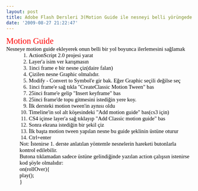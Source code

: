 ```yaml
---
layout: post
title: Adobe Flash Dersleri 3(Motion Guide ile nesneyi belli yörüngede hareket ettirme)
date: '2009-08-27 21:22:47'
---
```


<p style="font-family:Calibri;font-size:17pt;margin:0;"><span style="color:#ff0000;">Motion Guide
</span>
<p style="font-family:Calibri;font-size:11pt;margin:0;"></p>
<p style="font-family:Calibri;font-size:11pt;margin:0;"><span style="color:#000000;">Nesneye motion guide ekleyerek onun belli bir yol boyunca ilerlemesini sağlamak</span></p>

<ol style="margin-left:.375in;direction:ltr;unicode-bidi:embed;margin-top:0;margin-bottom:0;font-family:Calibri;font-size:11pt;" type="1">
	<li style="margin-top:0;margin-bottom:0;vertical-align:middle;"><span style="color:#000000;"><span style="font-family:Calibri;font-size:11pt;">ActionScript 2.0 projesi yarat</span></span></li>
	<li style="margin-top:0;margin-bottom:0;vertical-align:middle;"><span style="color:#000000;"><span style="font-family:Calibri;font-size:11pt;">Layer'a isim ver karışmasın</span></span></li>
	<li style="margin-top:0;margin-bottom:0;vertical-align:middle;"><span style="color:#000000;"><span style="font-family:Calibri;font-size:11pt;">1inci frame e bir nesne      çiz(daire falan)</span></span></li>
	<li style="margin-top:0;margin-bottom:0;vertical-align:middle;"><span style="color:#000000;"><span style="font-family:Calibri;font-size:11pt;">Çizilen nesne Graphic olmalıdır. </span></span></li>
	<li style="margin-top:0;margin-bottom:0;vertical-align:middle;"><span style="color:#000000;"><span style="font-family:Calibri;font-size:11pt;">Modify - Convert to Symbol'e      gir bak. Eğer Graphic seçili değilse seç</span></span></li>
	<li style="margin-top:0;margin-bottom:0;vertical-align:middle;"><span style="color:#000000;"><span style="font-family:Calibri;font-size:11pt;">1inci frame'e sağ tıkla      "CreateClassic<span> </span>Motion      Tween" bas</span></span></li>
	<li style="margin-top:0;margin-bottom:0;vertical-align:middle;"><span style="color:#000000;"><span style="font-family:Calibri;font-size:11pt;">25inci frame'e gelip "Insert      keyframe" bas </span></span></li>
	<li style="margin-top:0;margin-bottom:0;vertical-align:middle;"><span style="color:#000000;"><span style="font-family:Calibri;font-size:11pt;">25inci frame'de topu      gitmesini istediğin yere koy. </span></span></li>
	<li style="margin-top:0;margin-bottom:0;vertical-align:middle;"><span style="color:#000000;"><span style="font-family:Calibri;font-size:11pt;">İlk dersteki motion tween'in      aynısı oldu</span></span></li>
	<li style="margin-top:0;margin-bottom:0;vertical-align:middle;"><span style="color:#000000;"><span style="font-family:Calibri;font-size:11pt;">Timeline'in sol alt köşesindeki      "Add motion guide" bas(cs3 için)</span></span></li>
	<li style="margin-top:0;margin-bottom:0;vertical-align:middle;"><span style="color:#000000;"><span style="font-family:Calibri;font-size:11pt;">CS4 içinse layer'a sağ tıklayıp      "Add Classic motion guide" bas</span></span></li>
	<li style="margin-top:0;margin-bottom:0;vertical-align:middle;"><span style="color:#000000;"><span style="font-family:Calibri;font-size:11pt;">Sonra ekrana istediğin bir şekil      çiz</span></span></li>
	<li style="margin-top:0;margin-bottom:0;vertical-align:middle;"><span style="color:#000000;"><span style="font-family:Calibri;font-size:11pt;">İlk başta motion tween yapılan      nesne bu guide şeklinin üstüne oturur</span></span></li>
	<li style="margin-top:0;margin-bottom:0;vertical-align:middle;"><span style="color:#000000;"><span style="font-family:Calibri;font-size:11pt;">Ctrl+enter</span></span></li>
</ol>
<p style="font-family:Calibri;font-size:11pt;margin:0 0 0 .375in;"><span style="color:#000000;"> </span></p>
<p style="font-family:Calibri;font-size:11pt;margin:0 0 0 .375in;"><span style="color:#000000;">Not: İstenirse 1. derste anlatılan yöntemle nesnelerin hareketi butonlarla kontrol edilebilir. </span></p>
<p style="font-family:Calibri;font-size:11pt;margin:0 0 0 .375in;"><span style="color:#000000;">Butona tıklamadan sadece üstüne gelindiğinde yazılan action çalışsın istenirse kod şöyle olmalıdır:</span></p>
<p style="font-family:Calibri;font-size:11pt;margin:0 0 0 .375in;"><span style="color:#000000;"> </span></p>
<p style="font-family:Calibri;font-size:11pt;margin:0 0 0 .375in;"><span style="color:#000000;">on(rollOver){</span></p>
<p style="font-family:Calibri;font-size:11pt;margin:0 0 0 .375in;"><span style="color:#000000;"> play();</span></p>
<p style="font-family:Calibri;font-size:11pt;margin:0 0 0 .375in;"><span style="color:#000000;">}</span></p>